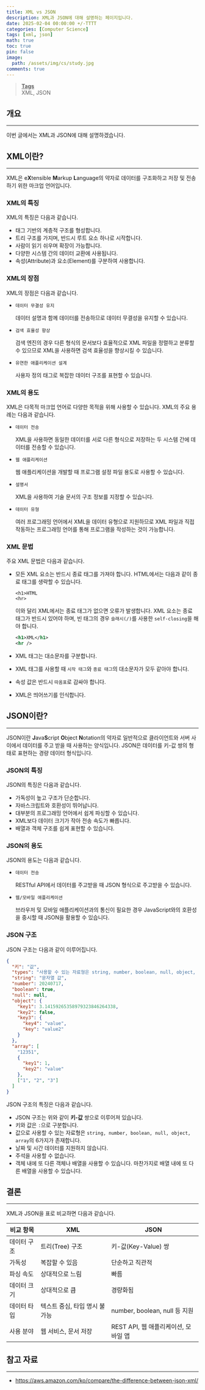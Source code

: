 ```yaml
---
title: XML vs JSON
description: XML과 JSON에 대해 설명하는 페이지입니다.
date: 2025-02-04 00:00:00 +/-TTTT
categories: [Computer Science]
tags: [xml, json]
math: true
toc: true
pin: false
image:
  path: /assets/img/cs/study.jpg
comments: true
---
```


<blockquote class="prompt-info"><p><strong><u>Tags</u></strong> <br>XML, JSON</p></blockquote>

## 개요

<hr />

이번 글에서는 XML과 JSON에 대해 설명하겠습니다.

## XML이란?

<hr />

XML은 e**X**tensible **M**arkup **L**anguage의 약자로 데이터를 구조화하고 저장 및 전송하기 위한 마크업 언어입니다.

### XML의 특징

XML의 특징은 다음과 같습니다.

- 태그 기반의 계층적 구조를 형성합니다.
- 트리 구조를 가지며, 반드시 루트 요소 하나로 시작합니다.
- 사람이 읽기 쉬우며 확장이 가능합니다.
- 다양한 시스템 간의 데이터 교환에 사용됩니다.
- 속성(Attribute)과 요소(Element)를 구분하여 사용합니다.

### XML의 장점

XML의 장점은 다음과 같습니다.

- `데이터 무결성 유지`

  데이터 설명과 함께 데이터를 전송하므로 데이터 무결성을 유지할 수 있습니다.

- `검색 효율성 향상`

  검색 엔진의 경우 다른 형식의 문서보다 효율적으로 XML 파일을 정렬하고 분류할 수 있으므로 XML을 사용하면 검색 효율성을 향상시킬 수 있습니다.

- `유연한 애플리케이션 설계`

  사용자 정의 태그로 복잡한 데이터 구조를 표현할 수 있습니다.

### XML의 용도

XML은 다목적 마크업 언어로 다양한 목적을 위해 사용할 수 있습니다. XML의 주요 용례는 다음과 같습니다.

- `데이터 전송`

  XML을 사용하면 동일한 데이터를 서로 다른 형식으로 저장하는 두 시스템 간에 데이터를 전송할 수 있습니다.

- `웹 애플리케이션`

  웹 애플리케이션을 개발할 때 프로그램 설정 파일 용도로 사용할 수 있습니다.

- `설명서`

  XML을 사용하여 기술 문서의 구조 정보를 지정할 수 있습니다.

- `데이터 유형`

  여러 프로그래밍 언어에서 XML을 데이터 유형으로 지원하므로 XML 파일과 직접 작동하는 프로그래밍 언어를 통해 프로그램을 작성하는 것이 가능합니다.

### XML 문법

주요 XML 문법은 다음과 같습니다.

- 모든 XML 요소는 반드시 종료 태그를 가져야 합니다.
  HTML에서는 다음과 같이 종료 태그를 생략할 수 있습니다.

  ```
  <h1>HTML
  <hr>
  ```

  이와 달리 XML에서는 종료 태그가 없으면 오류가 발생합니다. XML 요소는 종료 태그가 반드시 있어야 하며, 빈 태그의 경우 `슬래시(/)`를 사용한 `self-closing`을 해야 합니다.

  ```xml
  <h1>XML</h1>
  <hr />
  ```

- XML 태그는 대소문자를 구분합니다.
- XML 태그를 사용할 때 `시작 태그`와 `종료 태그`의 대소문자가 모두 같아야 합니다.
- 속성 값은 반드시 `따옴표`로 감싸야 합니다.
- XML은 띄어쓰기를 인식합니다.

## JSON이란?

<hr />

JSON이란 **J**ava**S**cript **O**bject **N**otation의 약자로 일반적으로 클라이언트와 서버 사이에서 데이터를 주고 받을 때 사용하는 양식입니다. JSON은 데이터를 키-값 쌍의 형태로 표현하는 경량 데이터 형식입니다.

### JSON의 특징

JSON의 특징은 다음과 같습니다.

- 가독성이 높고 구조가 단순합니다.
- 자바스크립트와 호환성이 뛰어납니다.
- 대부분의 프로그래밍 언어에서 쉽게 파싱할 수 있습니다.
- XML보다 데이터 크기가 작아 전송 속도가 빠릅니다.
- 배열과 객체 구조를 쉽게 표현할 수 있습니다.

### JSON의 용도

JSON의 용도는 다음과 같습니다.

- `데이터 전송`

  RESTful API에서 데이터를 주고받을 때 JSON 형식으로 주고받을 수 있습니다.

- `웹/모바일 애플리케이션`

  브라우저 및 모바일 애플리케이션과의 통신이 필요한 경우 JavaScript와의 호환성을 중시할 때 JSON을 활용할 수 있습니다.

### JSON 구조

JSON 구조는 다음과 같이 이루어집니다.

```json
{
  "키": "값",
  "types": "사용할 수 있는 자료형은 string, number, boolean, null, object, array 6개가 존재합니다.",
  "string": "문자열 값",
  "number": 20240717,
  "boolean": true,
  "null": null,
  "object": {
    "key1": 3.14159265358979323846264338,
    "key2": false,
    "key3": {
      "key4": "value",
      "key": "value2"
    }
  },
  "array": [
    "12351",
    {
      "key1": 1,
      "key2": "value"
    },
    ["1", "2", "3"]
  ]
}
```

JSON 구조의 특징은 다음과 같습니다.

- JSON 구조는 위와 같이 **키-값** 쌍으로 이루어져 있습니다.
- 키와 값은 `:`으로 구분합니다.
- 값으로 사용할 수 있는 자료형은 `string, number, boolean, null, object, array`의 6가지가 존재합니다.
- 날짜 및 시간 데이터를 지원하지 않습니다.
- 주석을 사용할 수 없습니다.
- 객체 내에 또 다른 객체나 배열을 사용할 수 있습니다. 마찬가지로 배열 내에 또 다른 배열을 사용할 수 있습니다.

## 결론

<hr />

XML과 JSON을 표로 비교하면 다음과 같습니다.

| 비교 항목   | XML                           | JSON                                 |
| ----------- | ----------------------------- | ------------------------------------ |
| 데이터 구조 | 트리(Tree) 구조               | 키-값(Key-Value) 쌍                  |
| 가독성      | 복잡할 수 있음                | 단순하고 직관적                      |
| 파싱 속도   | 상대적으로 느림               | 빠름                                 |
| 데이터 크기 | 상대적으로 큼                 | 경량화됨                             |
| 데이터 타입 | 텍스트 중심, 타입 명시 불가능 | number, boolean, null 등 지원        |
| 사용 분야   | 웹 서비스, 문서 저장          | REST API, 웹 애플리케이션, 모바일 앱 |

## 참고 자료

<hr />

- <a href="https://aws.amazon.com/ko/compare/the-difference-between-json-xml/" target="_blank">https://aws.amazon.com/ko/compare/the-difference-between-json-xml/</a>
